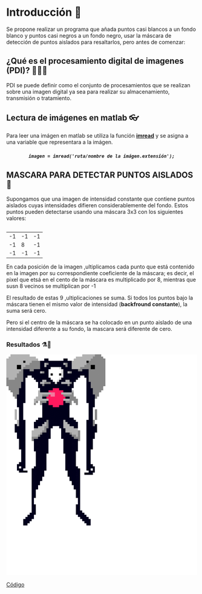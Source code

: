 # Introducción 📖
Se propone realizar un programa que añada puntos casi blancos a un fondo blanco y puntos casi negros a un fondo negro, usar la máscara de detección de puntos aislados para resaltarlos, pero antes de comenzar:

## ¿Qué es el procesamiento digital de imagenes (PDI)? 🤷‍♂️🤷‍
PDI se puede definir como el conjunto de procesamientos que se realizan sobre una imagen digital ya sea para realizar su almacenamiento, transmisión o tratamiento.

## Lectura de imágenes en matlab 👓
Para leer una imágen en matlab se utiliza la función <a href="https://la.mathworks.com/help/matlab/ref/imread.html"> **imread**</a> y se asigna a una variable que representara a la imágen.

<h5 align="center"><code>imagen = imread('ruta/nombre de la imágen.extensión');</code></h5>

## MASCARA PARA DETECTAR PUNTOS AISLADOS 👹
Supongamos que una imagen de intensidad constante que contiene puntos aislados cuyas intensidades difieren considerablemente del fondo. Estos puntos pueden detectarse usando una máscara 3x3 con los siguientes valores:

<table ALIGN="right">
<td>-1</td>
<td>-1</td>
<td>-1</td>
<tr>
<td>-1</td>
<td>8</td>
<td>-1</td>
<tr>
<td>-1</td>
<td>-1</td>
<td>-1</td>
</table>

En cada posición de la imagen ,ultiplicamos cada punto que está contenido en la imagen por su correspondiente coeficiente de la máscara; es decir, el pixel que etsá en el cento de la máscara es multiplicado por 8, mientras que susn 8 vecinos se multiplican por -1

El resultado de estas 9 ,ultiplicaciones se suma. Si todos los puntos bajo la máscara tienen el mismo valor de intensidad (**backfround constante**), la suma será cero.

Pero si el centro de la máscara se ha colocado en un punto aislado de una intensidad diferente a su fondo, la mascara será diferente de cero.

### Resultados ⚗🧪

<div align="center"><img src="DocIMG/Resultados.gif"></div>

<a href="https://github.com/ArturoEmmanuelToledoAguado/Puntos_Aislados/blob/main/Puntos_Aislados.m">Código</a>